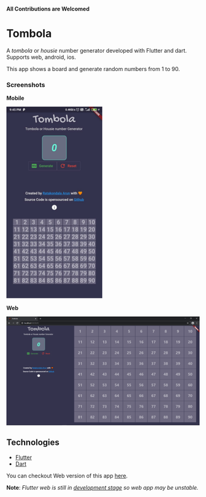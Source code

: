 **All Contributions are Welcomed**

# Tombola
A *tombola* or *housie* number generator developed with Flutter and dart. Supports web, android, ios.

This app shows a board and generate random numbers from 1 to 90.

### Screenshots
**Mobile**

<img src="screenshots/tombola_mobile.jpeg" height="500px" >

**Web**

<img src="screenshots/tombola_web.png" width="700px"  >

## Technologies
- [Flutter](https://flutter.dev)
- [Dart](https://dart.dev)

You can checkout Web version of this app [here](https://ratakondalaarun.github.io/tombola).

**Note**:
*Flutter web is still in [development stage](https://flutter.dev/web) so web app may be unstable.*
